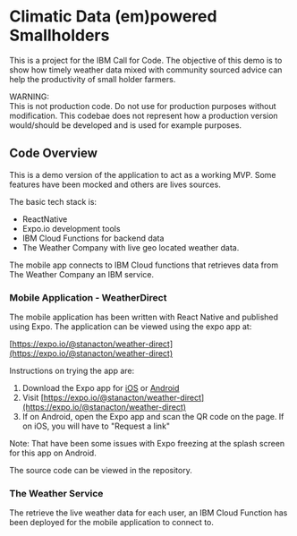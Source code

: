 # Climatic Data (em)powered Smallholders
This is a project for the IBM Call for Code. The objective of this demo is to show how timely weather data mixed with 
community sourced advice can help the productivity of small holder farmers.  

WARNING:  
This is not production code.  Do not use for production purposes without modification. This codebae does not represent how a
production version would/should be developed and is used for example purposes. 

## Code Overview
This is a demo version of the application to act as a working MVP.  Some features have been mocked and others are lives sources.

The basic tech stack is:
- ReactNative
- Expo.io development tools
- IBM Cloud Functions for backend data
- The Weather Company with live geo located weather data.


The mobile app connects to IBM Cloud functions that retrieves data from The Weather Company an IBM service.  

### Mobile Application - WeatherDirect
The mobile application has been written with React Native and published using Expo.  The application can be viewed 
using the expo app at:

  [https://expo.io/@stanacton/weather-direct](https://expo.io/@stanacton/weather-direct)
  
Instructions on trying the app are:

1. Download the Expo app for [iOS](https://itunes.apple.com/app/apple-store/id982107779) or [Android](https://play.google.com/store/apps/details?id=host.exp.exponent&referrer=www)
1. Visit [https://expo.io/@stanacton/weather-direct](https://expo.io/@stanacton/weather-direct)
1. If on Android, open the Expo app and scan the QR code on the page.  If on iOS, you will have to "Request a link"

Note: That have been some issues with Expo freezing at the splash screen for this app on Android.

The source code can be viewed in the repository. 

### The Weather Service
The retrieve the live weather data for each user, an IBM Cloud Function has been deployed for the mobile application to connect to.  




